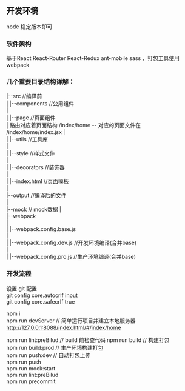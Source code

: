 ## 开发环境
node 稳定版本即可  

### 软件架构
基于React React-Router React-Redux ant-mobile sass ，打包工具使用webpack  
### 几个重要目录结构详解：
 |--src //编译前  
 |  |--components //公用组件   
 |  
 |  |--page //页面组件  
 |  路由对应着页面结构 /index/home  -- 对应的页面文件在  /index/home/index.jsx 
 |   
 |  |--utils //工具库  
 |  
 |  |--style //样式文件  
 |  
 |  |--decorators //装饰器  
 |  
 |  |--index.html //页面模板  
 |  
 |--output //编译后的文件    
 |  
 |--mock  // mock数据
 |  
 |--webpack  
 |  
 |  |--webpack.config.base.js  
 |  
 |  |--webpack.config.dev.js //开发环境编译(合并base)  
 |  
 |  |--webpack.config.pro.js //生产环境编译(合并base)  
### 开发流程

设置 git 配置   
git config core.autocrlf input    
git config core.safecrlf true  


npm i  
npm run devServer // 简单运行项目并建立本地服务器  
http://127.0.0.1:8088/index.html/#/index/home

npm run lint:preBilud  // build 前检查代码
npm run build // 构建打包  
npm run build:prod // 生产环境构建打包  
npm run push:dev // 自动打包上传  
npm run push   
npm run mock:start   
npm run lint:preBilud  
npm run precommit  


